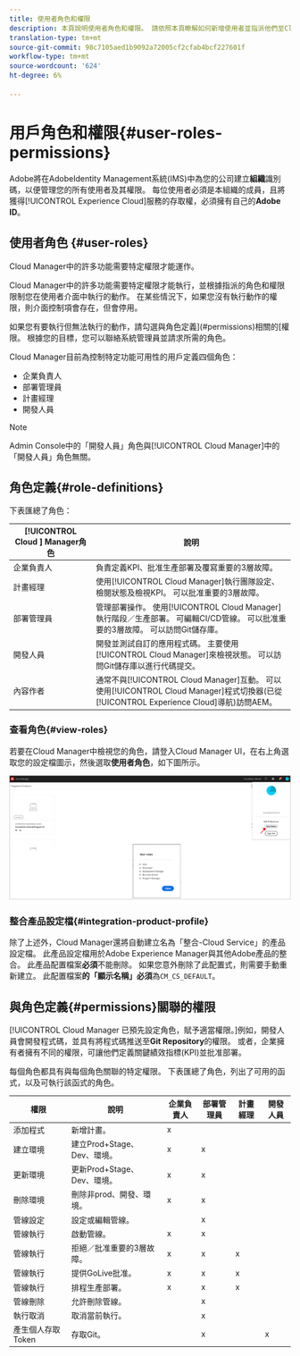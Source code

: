 ```yaml
---
title: 使用者角色和權限
description: 本頁說明使用者角色和權限。 請依照本頁瞭解如何新增使用者並指派他們至Cloud Manager角色。
translation-type: tm+mt
source-git-commit: 98c7105aed1b9092a72005cf2cfab4bcf227601f
workflow-type: tm+mt
source-wordcount: '624'
ht-degree: 6%

---
```



# 用戶角色和權限{#user-roles-permissions}

Adobe將在AdobeIdentity Management系統(IMS)中為您的公司建立&#x200B;**組織**&#x200B;識別碼，以便管理您的所有使用者及其權限。 每位使用者必須是本組織的成員，且將獲得[!UICONTROL Experience Cloud]服務的存取權，必須擁有自己的&#x200B;**Adobe ID**。

## 使用者角色 {#user-roles}

Cloud Manager中的許多功能需要特定權限才能運作。

Cloud Manager中的許多功能需要特定權限才能執行，並根據指派的角色和權限限制您在使用者介面中執行的動作。 在某些情況下，如果您沒有執行動作的權限，則介面控制項會存在，但會停用。

如果您有要執行但無法執行的動作，請勾選與角色定義](#permissions)相關的[權限。 根據您的目標，您可以聯絡系統管理員並請求所需的角色。

Cloud Manager目前為控制特定功能可用性的用戶定義四個角色：

* 企業負責人
* 部署管理員
* 計畫經理
* 開發人員

>[!NOTE]
>Admin Console中的「開發人員」角色與[!UICONTROL Cloud Manager]中的「開發人員」角色無關。

## 角色定義{#role-definitions}

下表匯總了角色：

| [!UICONTROL Cloud ] Manager角色 | 說明 |
|--- |--- |
| 企業負責人 | 負責定義KPI、批准生產部署及覆寫重要的3層故障。 |
| 計畫經理 | 使用[!UICONTROL Cloud Manager]執行團隊設定、檢閱狀態及檢視KPI。 可以批准重要的3層故障。 |
| 部署管理員 | 管理部署操作。 使用[!UICONTROL Cloud Manager]執行階段／生產部署。 可編輯CI/CD管線。 可以批准重要的3層故障。 可以訪問Git儲存庫。 |
| 開發人員 | 開發並測試自訂的應用程式碼。 主要使用[!UICONTROL Cloud Manager]來檢視狀態。 可以訪問Git儲存庫以進行代碼提交。 |
| 內容作者 | 通常不與[!UICONTROL Cloud Manager]互動。 可以使用[!UICONTROL Cloud Manager]程式切換器(已從[!UICONTROL Experience Cloud]導航)訪問AEM。 |

### 查看角色{#view-roles}

若要在Cloud Manager中檢視您的角色，請登入Cloud Manager UI，在右上角選取您的設定檔圖示，然後選取&#x200B;**使用者角色**，如下圖所示。

![](/help/onboarding/what-is-required/assets/admin-console-9.png)

### 整合產品設定檔{#integration-product-profile}

除了上述外，Cloud Manager還將自動建立名為「整合-Cloud Service」的產品設定檔。 此產品設定檔用於Adobe Experience Manager與其他Adobe產品的整合。 此產品配置檔案&#x200B;**必須**&#x200B;不能刪除。 如果您意外刪除了此配置式，則需要手動重新建立。 此配置檔案&#x200B;**的「顯示名稱」必須**&#x200B;為`CM_CS_DEFAULT`。


## 與角色定義{#permissions}關聯的權限

[!UICONTROL Cloud Manager 已預先設定角色，賦予適當權限。]例如，開發人員會開發程式碼，並具有將程式碼推送至&#x200B;**Git Repository**&#x200B;的權限。 或者，企業擁有者擁有不同的權限，可讓他們定義關鍵績效指標(KPI)並批准部署。


每個角色都具有與每個角色關聯的特定權限。 下表匯總了角色，列出了可用的函式，以及可執行該函式的角色。

| 權限 | 說明 | 企業負責人 | 部署管理員 | 計畫經理 | 開發人員 |
|--- |--- |--- |--- |--- |--- |
| 添加程式 | 新增計畫。 | x |  |  |  |
| 建立環境 | 建立Prod+Stage、Dev、環境。 | x | x |  |  |
| 更新環境 | 更新Prod+Stage、Dev、環境。 | x | x |  |  |
| 刪除環境 | 刪除非prod、開發、環境。 | x | x |  |  |
| 管線設定 | 設定或編輯管線。 |  | x |  |  |
| 管線執行 | 啟動管線。 | x | x |  |  |
| 管線執行 | 拒絕／批准重要的3層故障。 | x | x | x |  |
| 管線執行 | 提供GoLive批准。 | x | x | x |  |
| 管線執行 | 排程生產部署。 | x | x | x |  |
| 管線刪除 | 允許刪除管線。 |  | x |  |  |
| 執行取消 | 取消當前執行。 |  | x |  |  |
| 產生個人存取Token | 存取Git。 |  | x |  | x |